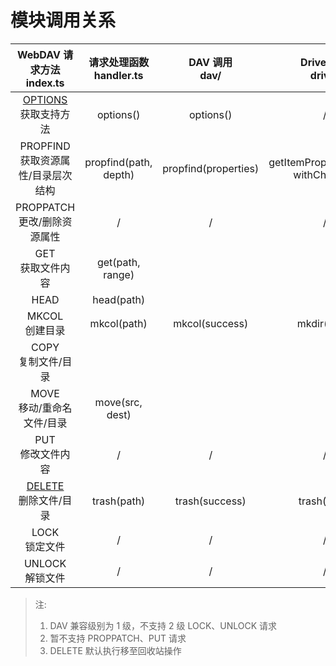 # 模块调用关系

| WebDAV 请求方法<br>index.ts | 请求处理函数<br>handler.ts | DAV 调用<br>dav/ | Drive 调用<br>drive/ |
| :---: | :---: | :---: | :---: |
| [OPTIONS](WebDAV.md#OPTIONS)<br>获取支持方法 | options() | options() | / | 
| PROPFIND<br>获取资源属性/目录层次结构 | propfind(path, depth) | propfind(properties) | getItemProperties(path, withChildren) |
| PROPPATCH<br>更改/删除资源属性 | / | / | / | 
| GET<br>获取文件内容 | get(path, range) | | |
| HEAD|head(path) | | |
| MKCOL<br>创建目录 | mkcol(path) | mkcol(success) | mkdir(path) |
| COPY<br>复制文件/目录 | | | |
| MOVE<br>移动/重命名文件/目录 | move(src, dest) | | |
| PUT<br>修改文件内容 | / | / | / | 
| [DELETE](WebDAV.md#DELETE)<br>删除文件/目录 | trash(path) | trash(success) | trash(path) |
| LOCK<br>锁定文件 | / | / | / | 
| UNLOCK<br>解锁文件 | / | / | / | 

> 注:
>
> 1. DAV 兼容级别为 1 级，不支持 2 级 LOCK、UNLOCK 请求
> 2. 暂不支持 PROPPATCH、PUT 请求
> 3. DELETE 默认执行移至回收站操作
